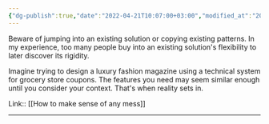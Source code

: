 ```yaml
---
{"dg-publish":true,"date":"2022-04-21T10:07:00+03:00","modified_at":"2022-05-19T07:57:10+03:00","title":"Beware of jumping into an existing solution","permalink":"/quotes/202204211007/","dgHomeLink":false,"dgPassFrontmatter":true}
---
```



Beware of jumping into an existing solution or copying existing patterns. In my experience, too many people buy into an existing solution's flexibility to later discover its rigidity.

Imagine trying to design a luxury fashion magazine using a technical system for grocery store coupons. The features you need may seem similar enough until you consider your context. That's when reality sets in. 

Link:: [[How to make sense of any mess]]

---
